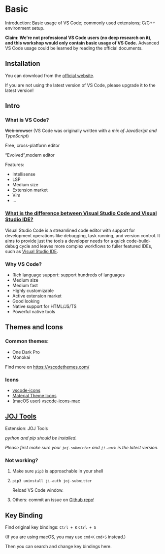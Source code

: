 # Basic

Introduction: Basic usage of VS Code; commonly used extensions; C/C++ environment setup.

**Claim: We're not professional VS Code users (no deep research on it), and this workshop would only contain basic usage of VS Code.** Advanced VS Code usage could be learned by reading the official documents.

## Installation

You can download from the [official website](https://code.visualstudio.com/).

If you are not using the latest version of VS Code, please upgrade it to the latest version!

## Intro

### What is VS Code?

~~Web browser~~ (VS Code was originally written with a *mix of JavaScript and TypeScript*)

Free, cross-platform editor

“Evolved”,modern editor

Features:

- Intellisense
- LSP
- Medium size
- Extension market
- Vim
- …

### [What is the difference between Visual Studio Code and Visual Studio IDE?](https://code.visualstudio.com/docs/supporting/FAQ#_what-is-the-difference-between-visual-studio-code-and-visual-studio-ide)

Visual Studio Code is a streamlined code editor with support for development operations like debugging, task running, and version control. It aims to provide just the tools a developer needs for a quick code-build-debug cycle and leaves more complex workflows to fuller featured IDEs, such as [Visual Studio IDE](https://visualstudio.microsoft.com/).

### Why VS Code?

- Rich language support: support hundreds of languages
- Medium size
- Medium fast
- Highly customizable
- Active extension market
- Good looking
- Native support for HTML/JS/TS
- Powerful native tools

## Themes and Icons

### Common themes:

- One Dark Pro
- Monokai

Find more on https://vscodethemes.com/

### Icons

+ [vscode-icons](https://github.com/vscode-icons/vscode-icons)
+ [Material Theme Icons](https://github.com/material-theme/vsc-material-theme-icons)
+ (macOS user) [vscode-icons-mac](https://github.com/wayou/vscode-icons)

## [JOJ Tools](https://github.com/linsyking/vscode-joj-tools)

Extension: JOJ Tools

*python and pip should be installed.*

*Please first make sure your `joj-submittor` and `ji-auth` is the latest version.*

### Not working?

1. Make sure `pip3` is approachable in your shell

2. ```
   pip3 uninstall ji-auth joj-submitter
   ```

   Reload VS Code window.

3. Others: commit an issue on [Github repo](https://github.com/linsyking/vscode-joj-tools)!

## Key Binding

Find original key bindings: `Ctrl + K`  `Ctrl + S`

(If you are using macOS, you may use `cmd+K` `cmd+S` instead.)

Then you can search and change key bindings here.










